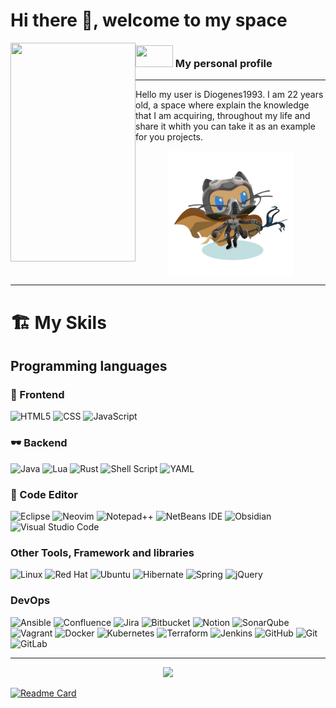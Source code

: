 # Hi there 👋, welcome to my space

<p>
  <img align="left" width="200" height="350" src="https://i.pinimg.com/originals/17/2c/65/172c65c0821a80d507f48132f7381b9d.jpg">
  
### <img src="https://i.pinimg.com/originals/fe/b6/b6/feb6b68d5ffc34b5f5f03f72b035f04e.gif" width="60" height="35"> My personal profile

---

Hello my user is Diogenes1993. I am 22 years old, a space where explain the knowledge that I am acquiring,
throughout my life and share it whith you can take it as an example for you projects.

<div align="center">
<img align="center" width="200" height="200" src="https://raw.githubusercontent.com/Diogenes199/Diogenes199/master/Img/dunetocat.png?raw=true">

</div>

</p>

---

# :building_construction: My Skils

## Programming languages

### :art: Frontend

![HTML5](https://img.shields.io/badge/html5-%23E34F26.svg?style=for-the-badge&logo=html5&logoColor=white)
![CSS](https://img.shields.io/badge/css3-%231572B6.svg?style=for-the-badge&logo=css3&logoColor=white)
![JavaScript](https://img.shields.io/badge/javascript-%23323330.svg?style=for-the-badge&logo=javascript&logoColor=%23F7DF1E)

### :dark_sunglasses: Backend

![Java](https://img.shields.io/badge/java-%23ED8B00.svg?style=for-the-badge&logo=openjdk&logoColor=white)
![Lua](https://img.shields.io/badge/lua-%232C2D72.svg?style=for-the-badge&logo=lua&logoColor=white)
![Rust](https://img.shields.io/badge/rust-%23000000.svg?style=for-the-badge&logo=rust&logoColor=white)
![Shell Script](https://img.shields.io/badge/shell_script-%23121011.svg?style=for-the-badge&logo=gnu-bash&logoColor=white)
![YAML](https://img.shields.io/badge/yaml-%23ffffff.svg?style=for-the-badge&logo=yaml&logoColor=151515)

### :book: Code Editor

![Eclipse](https://img.shields.io/badge/Eclipse-FE7A16.svg?style=for-the-badge&logo=Eclipse&logoColor=white)
![Neovim](https://img.shields.io/badge/NeoVim-%2357A143.svg?&style=for-the-badge&logo=neovim&logoColor=white)
![Notepad++](https://img.shields.io/badge/Notepad++-90E59A.svg?style=for-the-badge&logo=notepad%2b%2b&logoColor=black)
![NetBeans IDE](https://img.shields.io/badge/NetBeansIDE-1B6AC6.svg?style=for-the-badge&logo=apache-netbeans-ide&logoColor=white)
![Obsidian](https://img.shields.io/badge/Obsidian-%23483699.svg?style=for-the-badge&logo=obsidian&logoColor=white)
![Visual Studio Code](https://img.shields.io/badge/Visual%20Studio%20Code-0078d7.svg?style=for-the-badge&logo=visual-studio-code&logoColor=white)

### Other Tools, Framework and libraries

![Linux](https://img.shields.io/badge/Linux-FCC624?style=for-the-badge&logo=linux&logoColor=black)
![Red Hat](https://img.shields.io/badge/Red%20Hat-EE0000?style=for-the-badge&logo=redhat&logoColor=white)
![Ubuntu](https://img.shields.io/badge/Ubuntu-E95420?style=for-the-badge&logo=ubuntu&logoColor=white)
![Hibernate](https://img.shields.io/badge/Hibernate-59666C?style=for-the-badge&logo=Hibernate&logoColor=white)
![Spring](https://img.shields.io/badge/spring-%236DB33F.svg?style=for-the-badge&logo=spring&logoColor=white)
![jQuery](https://img.shields.io/badge/jquery-%230769AD.svg?style=for-the-badge&logo=jquery&logoColor=white)

### DevOps

![Ansible](https://img.shields.io/badge/ansible-%231A1918.svg?style=for-the-badge&logo=ansible&logoColor=white)
![Confluence](https://img.shields.io/badge/confluence-%23172BF4.svg?style=for-the-badge&logo=confluence&logoColor=white)
![Jira](https://img.shields.io/badge/jira-%230A0FFF.svg?style=for-the-badge&logo=jira&logoColor=white)
![Bitbucket](https://img.shields.io/badge/bitbucket-%230047B3.svg?style=for-the-badge&logo=bitbucket&logoColor=white)
![Notion](https://img.shields.io/badge/Notion-%23000000.svg?style=for-the-badge&logo=notion&logoColor=white)
![SonarQube](https://img.shields.io/badge/SonarQube-black?style=for-the-badge&logo=sonarqube&logoColor=4E9BCD)
![Vagrant](https://img.shields.io/badge/vagrant-%231563FF.svg?style=for-the-badge&logo=vagrant&logoColor=white)
![Docker](https://img.shields.io/badge/docker-%230db7ed.svg?style=for-the-badge&logo=docker&logoColor=white)
![Kubernetes](https://img.shields.io/badge/kubernetes-%23326ce5.svg?style=for-the-badge&logo=kubernetes&logoColor=white)
![Terraform](https://img.shields.io/badge/terraform-%235835CC.svg?style=for-the-badge&logo=terraform&logoColor=white)
![Jenkins](https://img.shields.io/badge/jenkins-%232C5263.svg?style=for-the-badge&logo=jenkins&logoColor=white)
![GitHub](https://img.shields.io/badge/github-%23121011.svg?style=for-the-badge&logo=github&logoColor=white)
![Git](https://img.shields.io/badge/git-%23F05033.svg?style=for-the-badge&logo=git&logoColor=white)
![GitLab](https://img.shields.io/badge/gitlab-%23181717.svg?style=for-the-badge&logo=gitlab&logoColor=white)

---

<p align = "center">
<img src="https://github-readme-stats.vercel.app/api?username=Diogenes199&show_icons=true&theme=dracula&include_all_commits=true&hide_title=true&hide=stars&line_height=25"/>


[![Readme Card](https://github-readme-stats.vercel.app/api/pin/?username=Diogenes199&repo=Diogenes199&theme=tokyonight)](https://github.com/Diogenes199/Diogenes199)
</p>
